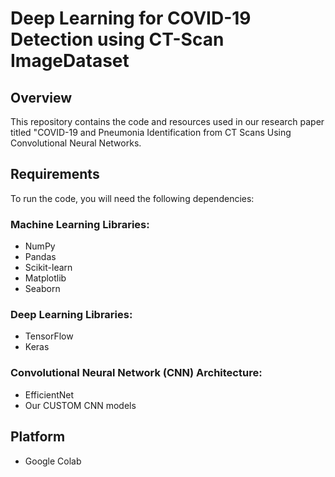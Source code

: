 # Deep Learning for COVID-19 Detection using CT-Scan ImageDataset

## Overview
This repository contains the code and resources used in our research paper titled "COVID-19 and Pneumonia Identification from CT Scans Using Convolutional Neural Networks.

## Requirements
To run the code, you will need the following dependencies:

### Machine Learning Libraries:
- NumPy
- Pandas
- Scikit-learn
- Matplotlib
- Seaborn

### Deep Learning Libraries:
- TensorFlow
- Keras

### Convolutional Neural Network (CNN) Architecture:
- EfficientNet
- Our CUSTOM CNN models

## Platform 
- Google Colab
